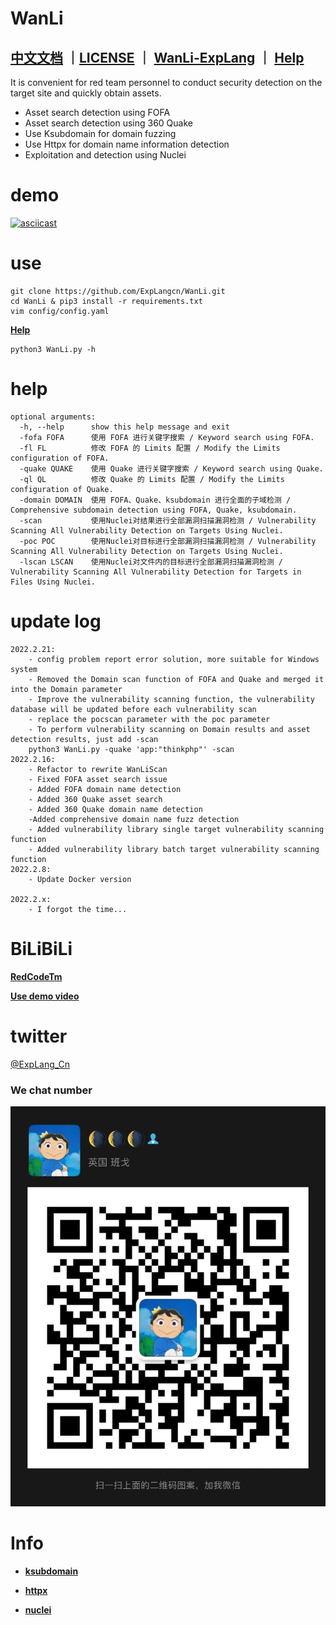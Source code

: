 # WanLi

**[中文文档](README_CN.md)** ｜[LICENSE](LICENSE) ｜ **[WanLi-ExpLang](https://twitter.com/ExpLang_Cn)** ｜ **[Help](https://github.com/ExpLangcn/WanLi/wiki/Help)**
----

It is convenient for red team personnel to conduct security detection on the target site and quickly obtain assets.

* Asset search detection using FOFA
* Asset search detection using 360 Quake
* Use Ksubdomain for domain fuzzing
* Use Httpx for domain name information detection
* Exploitation and detection using Nuclei

# demo

[![asciicast](https://asciinema.org/a/461330.svg)](https://asciinema.org/a/461330)

# use

````
git clone https://github.com/ExpLangcn/WanLi.git
cd WanLi & pip3 install -r requirements.txt
vim config/config.yaml
````

**[Help](https://github.com/ExpLangcn/WanLi/wiki/Help---%E5%B8%AE%E5%8A%A9)**

````
python3 WanLi.py -h
````

# help

````
optional arguments:
  -h, --help      show this help message and exit
  -fofa FOFA      使用 FOFA 进行关键字搜索 / Keyword search using FOFA.
  -fl FL          修改 FOFA 的 Limits 配置 / Modify the Limits configuration of FOFA.
  -quake QUAKE    使用 Quake 进行关键字搜索 / Keyword search using Quake.
  -ql QL          修改 Quake 的 Limits 配置 / Modify the Limits configuration of Quake.
  -domain DOMAIN  使用 FOFA、Quake、ksubdomain 进行全面的子域检测 / Comprehensive subdomain detection using FOFA, Quake, ksubdomain.
  -scan           使用Nuclei对结果进行全部漏洞扫描漏洞检测 / Vulnerability Scanning All Vulnerability Detection on Targets Using Nuclei.
  -poc POC        使用Nuclei对目标进行全部漏洞扫描漏洞检测 / Vulnerability Scanning All Vulnerability Detection on Targets Using Nuclei.
  -lscan LSCAN    使用Nuclei对文件内的目标进行全部漏洞扫描漏洞检测 / Vulnerability Scanning All Vulnerability Detection for Targets in Files Using Nuclei.
````

# update log

````
2022.2.21:
    - config problem report error solution, more suitable for Windows system
    - Removed the Domain scan function of FOFA and Quake and merged it into the Domain parameter
    - Improve the vulnerability scanning function, the vulnerability database will be updated before each vulnerability scan
    - replace the pocscan parameter with the poc parameter
    - To perform vulnerability scanning on Domain results and asset detection results, just add -scan
    python3 WanLi.py -quake 'app:"thinkphp"' -scan
2022.2.16:
    - Refactor to rewrite WanLiScan
    - Fixed FOFA asset search issue
    - Added FOFA domain name detection
    - Added 360 Quake asset search
    - Added 360 Quake domain name detection
    -Added comprehensive domain name fuzz detection
    - Added vulnerability library single target vulnerability scanning function
    - Added vulnerability library batch target vulnerability scanning function
2022.2.8:
    - Update Docker version

2022.2.x:
    - I forgot the time...
````

# BiLiBiLi

**[RedCodeTm](https://space.bilibili.com/392628031)**

**[Use demo video](https://www.bilibili.com/video/BV1yL4y1376F/)**

# twitter

[@ExpLang_Cn](https://twitter.com/ExpLang_Cn)

### We chat number

![WechatIMG408](img/WechatIMG408.jpeg)

# Info

* **[ksubdomain](https://github.com/boy-hack/ksubdomain)**

* **[httpx](https://github.com/projectdiscovery/httpx)**

* **[nuclei](https://github.com/projectdiscovery/nuclei)**